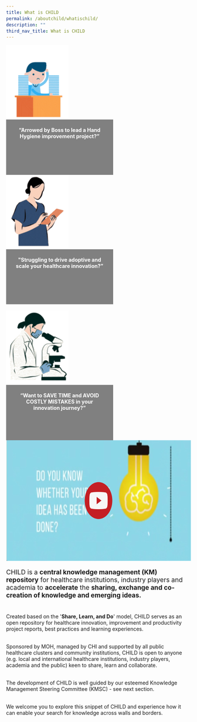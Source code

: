 ```yaml
---
title: What is CHILD
permalink: /aboutchild/whatischild/
description: ""
third_nav_title: What is CHILD
---
```

<div class="row">
<div class="col"> 
<img alt="1st person" style="width:170px; height:200px;" src="/images/picture1.gif"><br>
		<div class="header" style="background-color:grey;color:white;text-align:center;height:110.49px;width:251.56px;padding:20px"><b>“Arrowed by Boss to lead a Hand Hygiene improvement project?” 
 </b></div>


</div>
	<div class="col"> 
<img alt="2nd person" style="width:170px; height:200px;" src="/images/picture2.gif"><br>
	<div class="header" style="background-color:grey;color:white;text-align:center;height:110.49px;width:251.56px;padding:20px"><b>"Struggling to drive adoptive and scale your healthcare innovation?”
 </b></div>
	
<br>

</div>
	<div class="col"> 
<img alt="3rd" style="width:170px; height:200px;" src="/images/picture3.gif"><br>
	<div class="header" style="background-color:grey;color:white;text-align:center;height:110.49px;width:251.56px;padding:20px"><b>“Want to SAVE TIME and AVOID COSTLY MISTAKES in your innovation journey?”
</b></div>
</div></div><div>


<div style="text-align: center;">
<a href="https://youtu.be/-_j56iZxDIg"><img src="/images/thumbnail%20w%20play%20button.png" style="width:584px; height:328.8px;" alt="CHI"></a><br>    </div>

<div>
	<p style="font-size:1.25em;">
CHILD is a <b>central knowledge management (KM) repository</b> for healthcare institutions, industry players and academia to <b>accelerate</b> the <b>sharing, exchange and co-creation of knowledge and emerging ideas.</b><br><br>
  
Created based on the '<b>Share, Learn, and Do</b>' model, CHILD serves as an open repository for healthcare innovation, improvement and productivity project reports, best practices and learning experiences.  <br><br>
  
Sponsored by MOH, managed by CHI and supported by all public healthcare clusters and community institutions, CHILD is open to anyone (e.g. local and international healthcare institutions, industry players, academia and the public) keen to share, learn and collaborate. <br><br>

The development of CHILD is well guided by our esteemed Knowledge Management Steering Committee (KMSC) - see next section.<br><br>

We welcome you to explore this snippet of CHILD and experience how it can enable your search for knowledge across walls and&nbsp;borders.&nbsp;  

</p></div>	
	
	
</div>